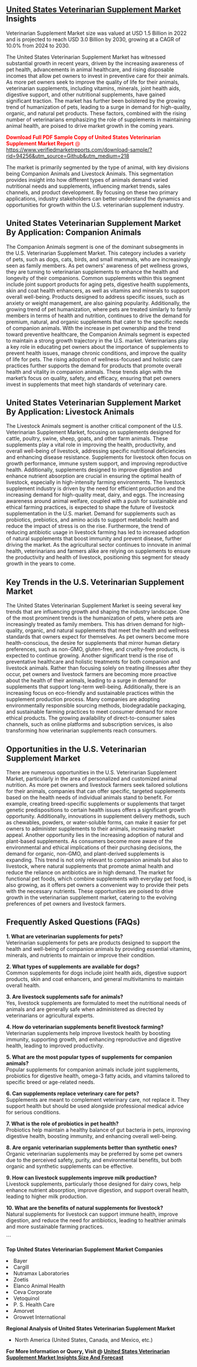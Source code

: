 <h2><a href="https://www.verifiedmarketreports.com/download-sample/?rid=94256&amp;utm_source=Github&amp;utm_medium=218" target="_blank">United States Veterinarian Supplement Market</a> Insights</h2><p>Veterinarian Supplement Market size was valued at USD 1.5 Billion in 2022 and is projected to reach USD 3.0 Billion by 2030, growing at a CAGR of 10.0% from 2024 to 2030.</p><p> <p>The United States Veterinarian Supplement Market has witnessed substantial growth in recent years, driven by the increasing awareness of pet health, advancements in animal healthcare, and rising disposable incomes that allow pet owners to invest in preventive care for their animals. As more pet owners seek to improve the quality of life for their animals, veterinarian supplements, including vitamins, minerals, joint health aids, digestive support, and other nutritional supplements, have gained significant traction. The market has further been bolstered by the growing trend of humanization of pets, leading to a surge in demand for high-quality, organic, and natural pet products. These factors, combined with the rising number of veterinarians emphasizing the role of supplements in maintaining animal health, are poised to drive market growth in the coming years. <p><span class=""><span style="color: #ff0000;"><strong>Download Full PDF Sample Copy of United States Veterinarian Supplement Market Report</strong> @ </span><a href="https://www.verifiedmarketreports.com/download-sample/?rid=94256&amp;utm_source=Github&amp;utm_medium=218" target="_blank">https://www.verifiedmarketreports.com/download-sample/?rid=94256&amp;utm_source=Github&amp;utm_medium=218</a></span></p> The market is primarily segmented by the type of animal, with key divisions being Companion Animals and Livestock Animals. This segmentation provides insight into how different types of animals demand varied nutritional needs and supplements, influencing market trends, sales channels, and product development. By focusing on these two primary applications, industry stakeholders can better understand the dynamics and opportunities for growth within the U.S. veterinarian supplement industry.</p> <h2>United States Veterinarian Supplement Market By Application: Companion Animals</h2> <p>The Companion Animals segment is one of the dominant subsegments in the U.S. Veterinarian Supplement Market. This category includes a variety of pets, such as dogs, cats, birds, and small mammals, who are increasingly seen as family members. As pet owners' awareness of pet wellness grows, they are turning to veterinarian supplements to enhance the health and longevity of their companions. Common supplements within this segment include joint support products for aging pets, digestive health supplements, skin and coat health enhancers, as well as vitamins and minerals to support overall well-being. Products designed to address specific issues, such as anxiety or weight management, are also gaining popularity. Additionally, the growing trend of pet humanization, where pets are treated similarly to family members in terms of health and nutrition, continues to drive the demand for premium, natural, and organic supplements that cater to the specific needs of companion animals. With the increase in pet ownership and the trend toward preventive healthcare, the Companion Animals segment is expected to maintain a strong growth trajectory in the U.S. market. Veterinarians play a key role in educating pet owners about the importance of supplements to prevent health issues, manage chronic conditions, and improve the quality of life for pets. The rising adoption of wellness-focused and holistic care practices further supports the demand for products that promote overall health and vitality in companion animals. These trends align with the market’s focus on quality, safety, and efficacy, ensuring that pet owners invest in supplements that meet high standards of veterinary care.</p> <h2>United States Veterinarian Supplement Market By Application: Livestock Animals</h2> <p>The Livestock Animals segment is another critical component of the U.S. Veterinarian Supplement Market, focusing on supplements designed for cattle, poultry, swine, sheep, goats, and other farm animals. These supplements play a vital role in improving the health, productivity, and overall well-being of livestock, addressing specific nutritional deficiencies and enhancing disease resistance. Supplements for livestock often focus on growth performance, immune system support, and improving reproductive health. Additionally, supplements designed to improve digestion and enhance nutrient absorption are crucial in ensuring the optimal health of livestock, especially in high-intensity farming environments. The livestock supplement industry is driven by the need for efficient production and the increasing demand for high-quality meat, dairy, and eggs. The increasing awareness around animal welfare, coupled with a push for sustainable and ethical farming practices, is expected to shape the future of livestock supplementation in the U.S. market. Demand for supplements such as probiotics, prebiotics, and amino acids to support metabolic health and reduce the impact of stress is on the rise. Furthermore, the trend of reducing antibiotic usage in livestock farming has led to increased adoption of natural supplements that boost immunity and prevent disease, further driving the market. As the agricultural sector continues to innovate in animal health, veterinarians and farmers alike are relying on supplements to ensure the productivity and health of livestock, positioning this segment for steady growth in the years to come.</p> <h2>Key Trends in the U.S. Veterinarian Supplement Market</h2> <p>The United States Veterinarian Supplement Market is seeing several key trends that are influencing growth and shaping the industry landscape. One of the most prominent trends is the humanization of pets, where pets are increasingly treated as family members. This has driven demand for high-quality, organic, and natural supplements that meet the health and wellness standards that owners expect for themselves. As pet owners become more health-conscious, the desire for supplements that mirror human dietary preferences, such as non-GMO, gluten-free, and cruelty-free products, is expected to continue growing. Another significant trend is the rise of preventative healthcare and holistic treatments for both companion and livestock animals. Rather than focusing solely on treating illnesses after they occur, pet owners and livestock farmers are becoming more proactive about the health of their animals, leading to a surge in demand for supplements that support long-term well-being. Additionally, there is an increasing focus on eco-friendly and sustainable practices within the supplement production process. Many companies are adopting environmentally responsible sourcing methods, biodegradable packaging, and sustainable farming practices to meet consumer demand for more ethical products. The growing availability of direct-to-consumer sales channels, such as online platforms and subscription services, is also transforming how veterinarian supplements reach consumers.</p> <h2>Opportunities in the U.S. Veterinarian Supplement Market</h2> <p>There are numerous opportunities in the U.S. Veterinarian Supplement Market, particularly in the area of personalized and customized animal nutrition. As more pet owners and livestock farmers seek tailored solutions for their animals, companies that can offer specific, targeted supplements based on the health needs of individual animals stand to benefit. For example, creating breed-specific supplements or supplements that target genetic predispositions to certain health issues offers a significant growth opportunity. Additionally, innovations in supplement delivery methods, such as chewables, powders, or water-soluble forms, can make it easier for pet owners to administer supplements to their animals, increasing market appeal. Another opportunity lies in the increasing adoption of natural and plant-based supplements. As consumers become more aware of the environmental and ethical implications of their purchasing decisions, the demand for organic, non-GMO, and plant-derived supplements is expanding. This trend is not only relevant to companion animals but also to livestock, where natural supplements that promote animal health and reduce the reliance on antibiotics are in high demand. The market for functional pet foods, which combine supplements with everyday pet food, is also growing, as it offers pet owners a convenient way to provide their pets with the necessary nutrients. These opportunities are poised to drive growth in the veterinarian supplement market, catering to the evolving preferences of pet owners and livestock farmers.</p> <h2>Frequently Asked Questions (FAQs)</h2> <p><strong>1. What are veterinarian supplements for pets?</strong><br>Veterinarian supplements for pets are products designed to support the health and well-being of companion animals by providing essential vitamins, minerals, and nutrients to maintain or improve their condition.</p> <p><strong>2. What types of supplements are available for dogs?</strong><br>Common supplements for dogs include joint health aids, digestive support products, skin and coat enhancers, and general multivitamins to maintain overall health.</p> <p><strong>3. Are livestock supplements safe for animals?</strong><br>Yes, livestock supplements are formulated to meet the nutritional needs of animals and are generally safe when administered as directed by veterinarians or agricultural experts.</p> <p><strong>4. How do veterinarian supplements benefit livestock farming?</strong><br>Veterinarian supplements help improve livestock health by boosting immunity, supporting growth, and enhancing reproductive and digestive health, leading to improved productivity.</p> <p><strong>5. What are the most popular types of supplements for companion animals?</strong><br>Popular supplements for companion animals include joint supplements, probiotics for digestive health, omega-3 fatty acids, and vitamins tailored to specific breed or age-related needs.</p> <p><strong>6. Can supplements replace veterinary care for pets?</strong><br>Supplements are meant to complement veterinary care, not replace it. They support health but should be used alongside professional medical advice for serious conditions.</p> <p><strong>7. What is the role of probiotics in pet health?</strong><br>Probiotics help maintain a healthy balance of gut bacteria in pets, improving digestive health, boosting immunity, and enhancing overall well-being.</p> <p><strong>8. Are organic veterinarian supplements better than synthetic ones?</strong><br>Organic veterinarian supplements may be preferred by some pet owners due to the perceived safety, purity, and environmental benefits, but both organic and synthetic supplements can be effective.</p> <p><strong>9. How can livestock supplements improve milk production?</strong><br>Livestock supplements, particularly those designed for dairy cows, help enhance nutrient absorption, improve digestion, and support overall health, leading to higher milk production.</p> <p><strong>10. What are the benefits of natural supplements for livestock?</strong><br>Natural supplements for livestock can support immune health, improve digestion, and reduce the need for antibiotics, leading to healthier animals and more sustainable farming practices.</p> ```</p><p><strong>Top United States Veterinarian Supplement Market Companies</strong></p><div data-test-id=""><p><li>Bayer</li><li> Cargill</li><li> Nutramax Laboratories</li><li> Zoetis</li><li> Elanco Animal Health</li><li> Ceva Corporate</li><li> Vetoquinol</li><li> P. S. Health Care</li><li> Amorvet</li><li> Growvet International</li></p><div><strong>Regional Analysis of&nbsp;United States Veterinarian Supplement Market</strong></div><ul><li dir="ltr"><p dir="ltr">North America&nbsp;(United States, Canada, and Mexico, etc.)</p></li></ul><p><strong>For More Information or Query, Visit @&nbsp;</strong><strong><a href="https://www.verifiedmarketreports.com/product/global-veterinarian-supplement-market-growth-2019-2024/?utm_source=Github&amp;utm_medium=218" target="_blank">United States Veterinarian Supplement Market Insights Size And Forecast</a></strong></p></div>
